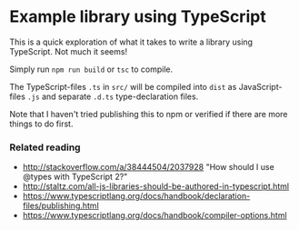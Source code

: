 # Example library using TypeScript

This is a quick exploration of what it takes to write a library using
TypeScript. Not much it seems!

Simply run `npm run build` or `tsc` to compile.

The TypeScript-files `.ts` in `src/` will be compiled into `dist` as
JavaScript-files `.js` and separate `.d.ts` type-declaration files.

Note that I haven't tried publishing this to npm or verified if there are more
things to do first.

### Related reading

- http://stackoverflow.com/a/38444504/2037928 "How should I use @types with
  TypeScript 2?"
- http://staltz.com/all-js-libraries-should-be-authored-in-typescript.html
- https://www.typescriptlang.org/docs/handbook/declaration-files/publishing.html
- https://www.typescriptlang.org/docs/handbook/compiler-options.html
